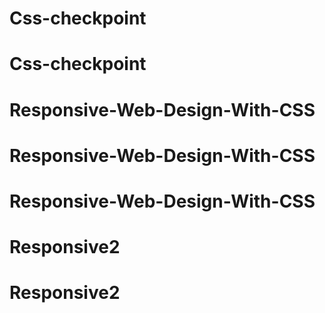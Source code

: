 # Css-checkpoint
# Css-checkpoint
# Responsive-Web-Design-With-CSS
# Responsive-Web-Design-With-CSS
# Responsive-Web-Design-With-CSS
# Responsive2
# Responsive2
